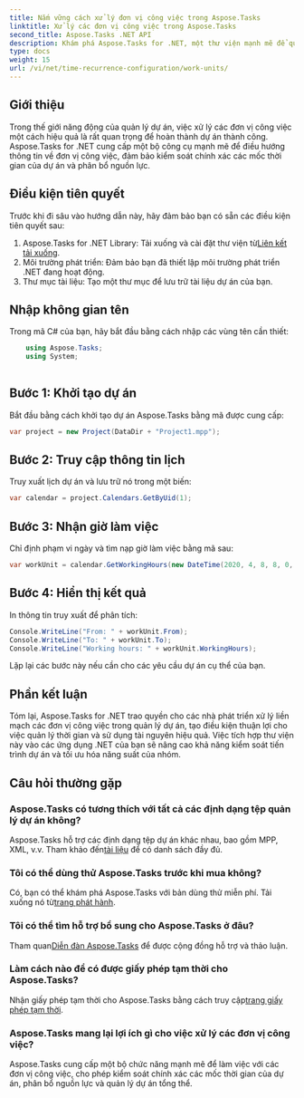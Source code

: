 ```yaml
---
title: Nắm vững cách xử lý đơn vị công việc trong Aspose.Tasks
linktitle: Xử lý các đơn vị công việc trong Aspose.Tasks
second_title: Aspose.Tasks .NET API
description: Khám phá Aspose.Tasks for .NET, một thư viện mạnh mẽ để quản lý dự án hiệu quả. Xử lý các đơn vị công việc với độ chính xác để sử dụng tài nguyên tối ưu.
type: docs
weight: 15
url: /vi/net/time-recurrence-configuration/work-units/
---
```

## Giới thiệu
Trong thế giới năng động của quản lý dự án, việc xử lý các đơn vị công việc một cách hiệu quả là rất quan trọng để hoàn thành dự án thành công. Aspose.Tasks for .NET cung cấp một bộ công cụ mạnh mẽ để điều hướng thông tin về đơn vị công việc, đảm bảo kiểm soát chính xác các mốc thời gian của dự án và phân bổ nguồn lực.
## Điều kiện tiên quyết
Trước khi đi sâu vào hướng dẫn này, hãy đảm bảo bạn có sẵn các điều kiện tiên quyết sau:
1.  Aspose.Tasks for .NET Library: Tải xuống và cài đặt thư viện từ[Liên kết tải xuống](https://releases.aspose.com/tasks/net/).
2. Môi trường phát triển: Đảm bảo bạn đã thiết lập môi trường phát triển .NET đang hoạt động.
3. Thư mục tài liệu: Tạo một thư mục để lưu trữ tài liệu dự án của bạn.
## Nhập không gian tên
Trong mã C# của bạn, hãy bắt đầu bằng cách nhập các vùng tên cần thiết:
```csharp
    using Aspose.Tasks;
    using System;
    
```
## Bước 1: Khởi tạo dự án
Bắt đầu bằng cách khởi tạo dự án Aspose.Tasks bằng mã được cung cấp:
```csharp
var project = new Project(DataDir + "Project1.mpp");
```
## Bước 2: Truy cập thông tin lịch
Truy xuất lịch dự án và lưu trữ nó trong một biến:
```csharp
var calendar = project.Calendars.GetByUid(1);
```
## Bước 3: Nhận giờ làm việc
Chỉ định phạm vi ngày và tìm nạp giờ làm việc bằng mã sau:
```csharp
var workUnit = calendar.GetWorkingHours(new DateTime(2020, 4, 8, 8, 0, 0), new DateTime(2020, 4, 9, 17, 0, 0));
```
## Bước 4: Hiển thị kết quả
In thông tin truy xuất để phân tích:
```csharp
Console.WriteLine("From: " + workUnit.From);
Console.WriteLine("To: " + workUnit.To);
Console.WriteLine("Working hours: " + workUnit.WorkingHours);
```
Lặp lại các bước này nếu cần cho các yêu cầu dự án cụ thể của bạn.
## Phần kết luận
Tóm lại, Aspose.Tasks for .NET trao quyền cho các nhà phát triển xử lý liền mạch các đơn vị công việc trong quản lý dự án, tạo điều kiện thuận lợi cho việc quản lý thời gian và sử dụng tài nguyên hiệu quả. Việc tích hợp thư viện này vào các ứng dụng .NET của bạn sẽ nâng cao khả năng kiểm soát tiến trình dự án và tối ưu hóa năng suất của nhóm.
## Câu hỏi thường gặp
### Aspose.Tasks có tương thích với tất cả các định dạng tệp quản lý dự án không?
 Aspose.Tasks hỗ trợ các định dạng tệp dự án khác nhau, bao gồm MPP, XML, v.v. Tham khảo đến[tài liệu](https://reference.aspose.com/tasks/net/) để có danh sách đầy đủ.
### Tôi có thể dùng thử Aspose.Tasks trước khi mua không?
 Có, bạn có thể khám phá Aspose.Tasks với bản dùng thử miễn phí. Tải xuống nó từ[trang phát hành](https://releases.aspose.com/).
### Tôi có thể tìm hỗ trợ bổ sung cho Aspose.Tasks ở đâu?
 Tham quan[Diễn đàn Aspose.Tasks](https://forum.aspose.com/c/tasks/15) để được cộng đồng hỗ trợ và thảo luận.
### Làm cách nào để có được giấy phép tạm thời cho Aspose.Tasks?
 Nhận giấy phép tạm thời cho Aspose.Tasks bằng cách truy cập[trang giấy phép tạm thời](https://purchase.aspose.com/temporary-license/).
### Aspose.Tasks mang lại lợi ích gì cho việc xử lý các đơn vị công việc?
Aspose.Tasks cung cấp một bộ chức năng mạnh mẽ để làm việc với các đơn vị công việc, cho phép kiểm soát chính xác các mốc thời gian của dự án, phân bổ nguồn lực và quản lý dự án tổng thể.